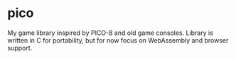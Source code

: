 # pico
My game library inspired by PICO-8 and old game consoles. 
Library is written in C for portability, but for now focus on WebAssembly and browser support.
